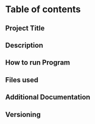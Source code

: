 # Table of contents
## Project Title
## Description
## How to run Program
## Files used
## Additional Documentation
## Versioning
